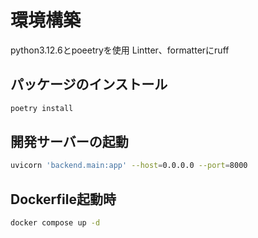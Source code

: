 # 環境構築
python3.12.6とpoeetryを使用
Lintter、formatterにruff

## パッケージのインストール
```bash
poetry install
```

## 開発サーバーの起動
```bash
uvicorn 'backend.main:app' --host=0.0.0.0 --port=8000
```

## Dockerfile起動時
```bash
docker compose up -d
```